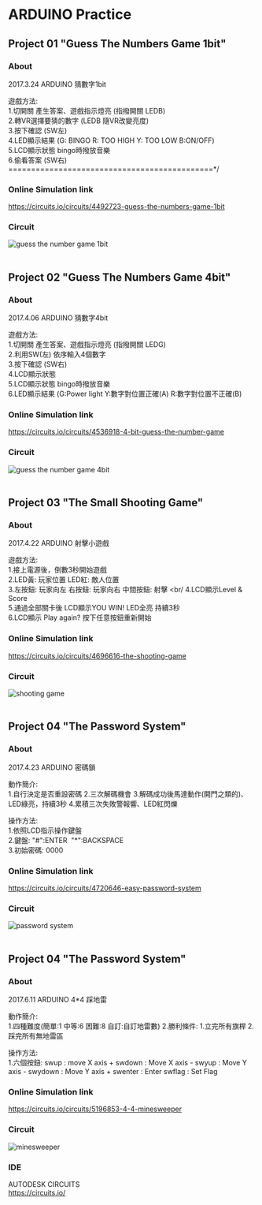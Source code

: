 # ARDUINO Practice
## Project 01 "Guess The Numbers Game 1bit"
### About
2017.3.24  ARDUINO 猜數字1bit

遊戲方法:<br/>
1.切開關 產生答案、遊戲指示燈亮 (指撥開關 LEDB)<br/>
2.轉VR選擇要猜的數字  (LEDB 隨VR改變亮度)<br/>
3.按下確認 (SW左)<br/>
4.LED顯示結果 (G: BINGO R: TOO HIGH Y: TOO LOW B:ON/OFF)<br/>
5.LCD顯示狀態 bingo時撥放音樂 <br/>
6.偷看答案 (SW右)<br/>
=============================================*/
### Online Simulation link
https://circuits.io/circuits/4492723-guess-the-numbers-game-1bit
<br/>
### Circuit
![guess the number game 1bit](https://cloud.githubusercontent.com/assets/24741602/24718316/259dde52-1a68-11e7-897d-65f4b0c956eb.png)
<br/><br/>
## Project 02 "Guess The Numbers Game 4bit"
### About
2017.4.06  ARDUINO 猜數字4bit

遊戲方法:<br/>
1.切開關 產生答案、遊戲指示燈亮 (指撥開關 LEDG)<br/>
2.利用SW(左) 依序輸入4個數字 <br/>
3.按下確認 (SW右)<br/>
4.LCD顯示狀態 <br/>
5.LCD顯示狀態 bingo時撥放音樂 <br/>
6.LED顯示結果 (G:Power light  Y:數字對位置正確(A)  R:數字對位置不正確(B) <br/>

### Online Simulation link
https://circuits.io/circuits/4536918-4-bit-guess-the-number-game
<br/>
### Circuit
![guess the number game 4bit](https://cloud.githubusercontent.com/assets/24741602/24718764/c5f63308-1a69-11e7-9677-7c979cc54ee8.png)
<br/><br/>
## Project 03 "The Small Shooting Game"
### About
2017.4.22  ARDUINO 射擊小遊戲

遊戲方法:<br/>
1.接上電源後，倒數3秒開始遊戲<br/>
2.LED黃: 玩家位置 LED紅: 敵人位置  <br/>
3.左按鈕: 玩家向左 右按鈕: 玩家向右 中間按鈕: 射擊  <br/
4.LCD顯示Level & Score <br/>
5.通過全部關卡後 LCD顯示YOU WIN! LED全亮 持續3秒<br/>
6.LCD顯示 Play again? 按下任意按鈕重新開始 <br/>

### Online Simulation link
https://circuits.io/circuits/4696616-the-shooting-game
<br/>
### Circuit
![shooting game](https://cloud.githubusercontent.com/assets/24741602/25300282/6e597aec-273e-11e7-8e46-1ed8fea82a98.png)
<br/><br/>
## Project 04 "The Password System"
### About
2017.4.23  ARDUINO 密碼鎖

動作簡介:<br/>
1.自行決定是否重設密碼
2.三次解碼機會
3.解碼成功後馬達動作(開門之類的)、LED綠亮，持續3秒
4.累積三次失敗警報響、LED紅閃爍

操作方法:<br/>
1.依照LCD指示操作鍵盤<br/>
2.鍵盤: "#":ENTER  "*":BACKSPACE  <br/>
3.初始密碼: 0000 <br/>

### Online Simulation link
https://circuits.io/circuits/4720646-easy-password-system
<br/>
### Circuit
![password system](https://cloud.githubusercontent.com/assets/24741602/25311969/e4ba6c1c-283f-11e7-9756-332eb125c14f.png)
<br/><br/>
## Project 04 "The Password System"
### About
2017.6.11  ARDUINO 4*4 踩地雷

動作簡介:<br/>
1.四種難度(簡單:1 中等:6 困難:8 自訂:自訂地雷數)
2.勝利條件: 1.立完所有旗桿 2.踩完所有無地雷區

操作方法:<br/>
1.六個按鈕: swup : move X axis + swdown : Move X axis - swyup : Move Y axis - swydown : Move Y axis + swenter : Enter swflag : Set Flag<br/>

### Online Simulation link
https://circuits.io/circuits/5196853-4-4-minesweeper
<br/>
### Circuit
![minesweeper](https://user-images.githubusercontent.com/24741602/27007156-bf7d2cac-4e7b-11e7-8c77-b77a3fcf0370.png)

### IDE
AUTODESK CIRCUITS <br/>
https://circuits.io/
